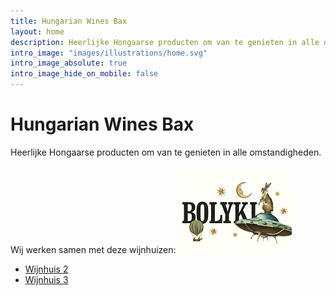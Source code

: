 ```yaml
---
title: Hungarian Wines Bax
layout: home
description: Heerlijke Hongaarse producten om van te genieten in alle omstandigheden.
intro_image: "images/illustrations/home.svg"
intro_image_absolute: true
intro_image_hide_on_mobile: false
---
```


# Hungarian Wines Bax

Heerlijke Hongaarse producten om van te genieten in alle omstandigheden.

Wij werken samen met deze wijnhuizen:
[![Bolyki](/images/features/Bolyki.jpg)](/bolyki/)
- [Wijnhuis 2](/wijnhuis2/)
- [Wijnhuis 3](/wijnhuis3/)
<br/>
<br/>

